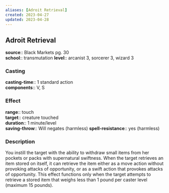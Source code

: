 ```yaml
---
aliases: [Adroit Retrieval]
created: 2023-04-27
updated: 2023-04-28
---
```


## Adroit Retrieval

**source**:: Black Markets pg. 30  
**school**:: transmutation
**level**:: arcanist 3, sorcerer 3, wizard 3

### Casting

**casting-time**:: 1 standard action  
**components**:: V, S

### Effect

**range**:: touch  
**target**:: creature touched  
**duration**:: 1 minute/level  
**saving-throw**:: Will negates (harmless)
**spell-resistance**:: yes (harmless)

### Description

You instill the target with the ability to withdraw small items from her pockets or packs with supernatural swiftness. When the target retrieves an item stored on itself, it can retrieve the item either as a move action without provoking attacks of opportunity, or as a swift action that provokes attacks of opportunity. This effect functions only when the target attempts to retrieve a stored item that weighs less than 1 pound per caster level (maximum 15 pounds).
